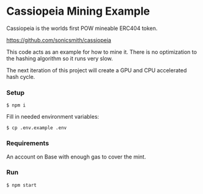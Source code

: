 # Cassiopeia Mining Example

Cassiopeia is the worlds first POW mineable ERC404 token.

https://github.com/sonicsmith/cassiopeia

This code acts as an example for how to mine it.
There is no optimization to the hashing algorithm so it runs very slow.

The next iteration of this project will create a GPU and CPU accelerated hash cycle.

### Setup

```shell
$ npm i
```

Fill in needed environment variables:

```shell
$ cp .env.example .env
```

### Requirements

An account on Base with enough gas to cover the mint.

### Run

```shell
$ npm start
```
